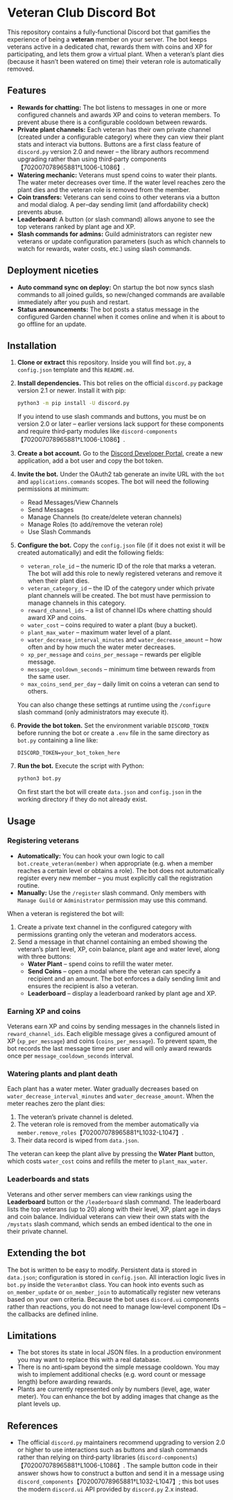 # Veteran Club Discord Bot

This repository contains a fully‑functional Discord bot that gamifies the
experience of being a **veteran** member on your server.  The bot keeps
veterans active in a dedicated chat, rewards them with coins and XP for
participating, and lets them grow a virtual plant.  When a veteran’s
plant dies (because it hasn’t been watered on time) their veteran role
is automatically removed.

## Features

* **Rewards for chatting:** The bot listens to messages in one or more
  configured channels and awards XP and coins to veteran members.  To
  prevent abuse there is a configurable cooldown between rewards.
* **Private plant channels:** Each veteran has their own private
  channel (created under a configurable category) where they can view
  their plant stats and interact via buttons.  Buttons are a first
  class feature of `discord.py` version 2.0 and newer – the library
  authors recommend upgrading rather than using third‑party
  components【702007078965881†L1006-L1086】.
* **Watering mechanic:** Veterans must spend coins to water their
  plants.  The water meter decreases over time.  If the water level
  reaches zero the plant dies and the veteran role is removed from the
  member.
* **Coin transfers:** Veterans can send coins to other veterans via a
  button and modal dialog.  A per–day sending limit (and affordability
  check) prevents abuse.
* **Leaderboard:** A button (or slash command) allows anyone to see
  the top veterans ranked by plant age and XP.
* **Slash commands for admins:** Guild administrators can register new
  veterans or update configuration parameters (such as which channels
  to watch for rewards, water costs, etc.) using slash commands.

## Deployment niceties

* **Auto command sync on deploy:** On startup the bot now syncs slash
  commands to all joined guilds, so new/changed commands are available
  immediately after you push and restart.
* **Status announcements:** The bot posts a status message in the
  configured Garden channel when it comes online and when it is about
  to go offline for an update.

## Installation

1. **Clone or extract** this repository.  Inside you will find
   `bot.py`, a `config.json` template and this `README.md`.
2. **Install dependencies.**  This bot relies on the official
   `discord.py` package version 2.1 or newer.  Install it with pip:

   ```sh
   python3 -m pip install -U discord.py
   ```

   If you intend to use slash commands and buttons, you must be on
   version 2.0 or later – earlier versions lack support for these
   components and require third‑party modules like `discord‑components`【702007078965881†L1006-L1086】.

3. **Create a bot account.**  Go to the [Discord Developer
   Portal](https://discord.com/developers/applications), create a new
   application, add a bot user and copy the bot token.
4. **Invite the bot.**  Under the OAuth2 tab generate an invite URL
   with the `bot` and `applications.commands` scopes.  The bot will
   need the following permissions at minimum:

   * Read Messages/View Channels
   * Send Messages
   * Manage Channels (to create/delete veteran channels)
   * Manage Roles (to add/remove the veteran role)
   * Use Slash Commands

5. **Configure the bot.**  Copy the `config.json` file (if it does not
   exist it will be created automatically) and edit the following
   fields:

   * `veteran_role_id` – the numeric ID of the role that marks a
     veteran.  The bot will add this role to newly registered
     veterans and remove it when their plant dies.
   * `veteran_category_id` – the ID of the category under which
     private plant channels will be created.  The bot must have
     permission to manage channels in this category.
   * `reward_channel_ids` – a list of channel IDs where chatting
     should award XP and coins.
   * `water_cost` – coins required to water a plant (buy a bucket).
   * `plant_max_water` – maximum water level of a plant.
   * `water_decrease_interval_minutes` and `water_decrease_amount` –
     how often and by how much the water meter decreases.
   * `xp_per_message` and `coins_per_message` – rewards per eligible
     message.
   * `message_cooldown_seconds` – minimum time between rewards from
     the same user.
   * `max_coins_send_per_day` – daily limit on coins a veteran can
     send to others.

   You can also change these settings at runtime using the `/configure`
   slash command (only administrators may execute it).

6. **Provide the bot token.**  Set the environment variable
   `DISCORD_TOKEN` before running the bot or create a `.env` file in
   the same directory as `bot.py` containing a line like:

   ```env
   DISCORD_TOKEN=your_bot_token_here
   ```

7. **Run the bot.**  Execute the script with Python:

   ```sh
   python3 bot.py
   ```

   On first start the bot will create `data.json` and `config.json` in
   the working directory if they do not already exist.

## Usage

### Registering veterans

* **Automatically:** You can hook your own logic to call
  `bot.create_veteran(member)` when appropriate (e.g. when a member
  reaches a certain level or obtains a role).  The bot does not
  automatically register every new member – you must explicitly call
  the registration routine.
* **Manually:** Use the `/register` slash command.  Only members with
  `Manage Guild` or `Administrator` permission may use this command.

When a veteran is registered the bot will:

1. Create a private text channel in the configured category with
   permissions granting only the veteran and moderators access.
2. Send a message in that channel containing an embed showing the
   veteran’s plant level, XP, coin balance, plant age and water level,
   along with three buttons:
   * **Water Plant** – spend coins to refill the water meter.
   * **Send Coins** – open a modal where the veteran can specify a
     recipient and an amount.  The bot enforces a daily sending limit
     and ensures the recipient is also a veteran.
   * **Leaderboard** – display a leaderboard ranked by plant age and
     XP.

### Earning XP and coins

Veterans earn XP and coins by sending messages in the channels listed
in `reward_channel_ids`.  Each eligible message gives a configured
amount of XP (`xp_per_message`) and coins (`coins_per_message`).  To
prevent spam, the bot records the last message time per user and will
only award rewards once per `message_cooldown_seconds` interval.

### Watering plants and plant death

Each plant has a water meter.  Water gradually decreases based on
`water_decrease_interval_minutes` and `water_decrease_amount`.  When
the meter reaches zero the plant dies:

1. The veteran’s private channel is deleted.
2. The veteran role is removed from the member automatically via
   `member.remove_roles`【702007078965881†L1032-L1047】.
3. Their data record is wiped from `data.json`.

The veteran can keep the plant alive by pressing the **Water Plant**
button, which costs `water_cost` coins and refills the meter to
`plant_max_water`.

### Leaderboards and stats

Veterans and other server members can view rankings using the
**Leaderboard** button or the `/leaderboard` slash command.  The
leaderboard lists the top veterans (up to 20) along with their level,
XP, plant age in days and coin balance.  Individual veterans can view
their own stats with the `/mystats` slash command, which sends an
embed identical to the one in their private channel.

## Extending the bot

The bot is written to be easy to modify.  Persistent data is stored
in `data.json`; configuration is stored in `config.json`.  All
interaction logic lives in `bot.py` inside the `VeteranBot` class.
You can hook into events such as `on_member_update` or
`on_member_join` to automatically register new veterans based on your
own criteria.  Because the bot uses `discord.ui` components rather
than reactions, you do not need to manage low‑level component IDs –
the callbacks are defined inline.

## Limitations

* The bot stores its state in local JSON files.  In a production
  environment you may want to replace this with a real database.
* There is no anti‑spam beyond the simple message cooldown.  You may
  wish to implement additional checks (e.g. word count or message
  length) before awarding rewards.
* Plants are currently represented only by numbers (level, age,
  water meter).  You can enhance the bot by adding images that change
  as the plant levels up.

## References

* The official `discord.py` maintainers recommend upgrading to
  version 2.0 or higher to use interactions such as buttons and
  slash commands rather than relying on third‑party libraries
  (`discord‑components`)【702007078965881†L1006-L1086】.  The sample button code in
  their answer shows how to construct a button and send it in a
  message using `discord_components`【702007078965881†L1032-L1047】; this bot uses the
  modern `discord.ui` API provided by `discord.py` 2.x instead.
